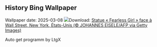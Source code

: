 ## History Bing Wallpaper
Wallpaper date: 2025-03-08
![](https://www.bing.com/th?id=OHR.FearlessWomen_FR-FR5893935829_UHD.jpg&w=1000)Download: [Statue « Fearless Girl » face à Wall Street, New York, États-Unis (© JOHANNES EISELE/AFP via Getty Images)](https://www.bing.com/th?id=OHR.FearlessWomen_FR-FR5893935829_UHD.jpg)

Auto get programm by LtgX
